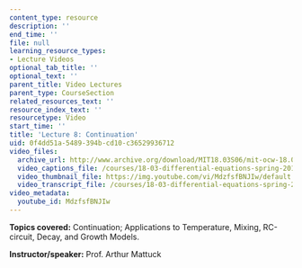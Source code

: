```yaml
---
content_type: resource
description: ''
end_time: ''
file: null
learning_resource_types:
- Lecture Videos
optional_tab_title: ''
optional_text: ''
parent_title: Video Lectures
parent_type: CourseSection
related_resources_text: ''
resource_index_text: ''
resourcetype: Video
start_time: ''
title: 'Lecture 8: Continuation'
uid: 0f4dd51a-5489-394b-cd10-c36529936712
video_files:
  archive_url: http://www.archive.org/download/MIT18.03S06/mit-ocw-18.03-lec8-24feb2003-220k.mp4
  video_captions_file: /courses/18-03-differential-equations-spring-2010/90b2d2d5f3885906820eef341853965b_MdzfsfBNJIw.vtt
  video_thumbnail_file: https://img.youtube.com/vi/MdzfsfBNJIw/default.jpg
  video_transcript_file: /courses/18-03-differential-equations-spring-2010/5db44909ea3c5bd2611fa3a0f5c8d886_MdzfsfBNJIw.pdf
video_metadata:
  youtube_id: MdzfsfBNJIw
---
```


**Topics covered:** Continuation; Applications to Temperature, Mixing, RC-circuit, Decay, and Growth Models.

**Instructor/speaker:** Prof. Arthur Mattuck